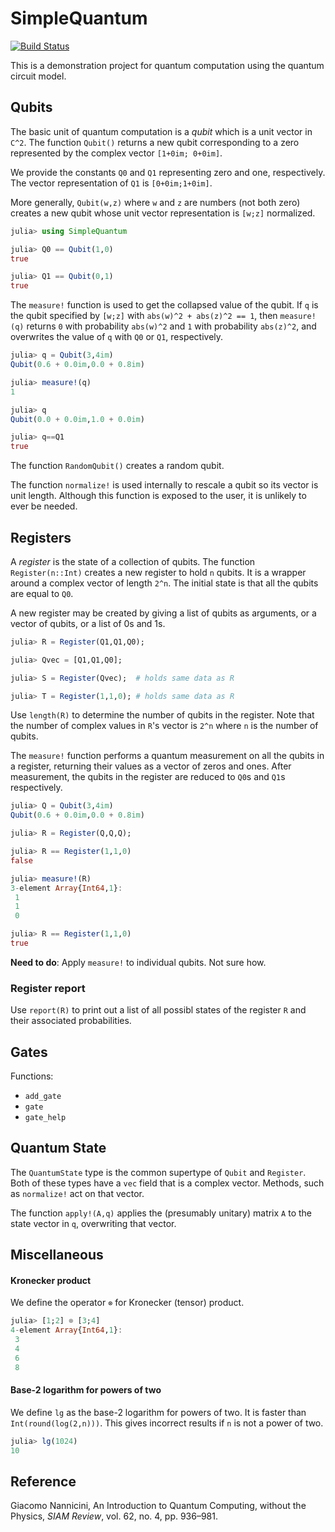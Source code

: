 # SimpleQuantum

[![Build Status](https://travis-ci.com/scheinerman/SimpleQuantum.jl.svg?branch=main)](https://travis-ci.com/scheinerman/SimpleQuantum.jl)

This is a demonstration project for quantum computation using the quantum circuit model.



## Qubits

The basic unit of quantum computation is a *qubit* which is a unit
vector in ``C^2``. The function `Qubit()` returns a new qubit corresponding
to a zero represented by the complex vector `[1+0im; 0+0im]`. 

We provide the constants `Q0` and `Q1` representing zero and one, 
respectively. The vector representation of `Q1` is `[0+0im;1+0im]`.

More generally, `Qubit(w,z)` where `w` and `z` are numbers (not both zero)
creates a new qubit whose unit vector representation is `[w;z]` normalized.
```julia
julia> using SimpleQuantum

julia> Q0 == Qubit(1,0)
true

julia> Q1 == Qubit(0,1)
true
```


The `measure!` function is used to get the collapsed value of the qubit. If `q` is the qubit
specified by `[w;z]` with `abs(w)^2 + abs(z)^2 == 1`, then `measure!(q)` 
returns `0` with probability `abs(w)^2` and `1` with probability `abs(z)^2`, 
and overwrites the value of `q` with `Q0` or `Q1`, respectively.

```julia
julia> q = Qubit(3,4im)
Qubit(0.6 + 0.0im,0.0 + 0.8im)

julia> measure!(q)
1

julia> q
Qubit(0.0 + 0.0im,1.0 + 0.0im)

julia> q==Q1
true
```

The function `RandomQubit()` creates a random qubit.

The function `normalize!` is used internally to rescale a qubit so its
vector is unit length. Although this function is exposed to the user,
it is unlikely to ever be needed.

## Registers

A *register* is the state of a collection of qubits. The function `Register(n::Int)` creates
a new register to hold `n` qubits. It is a wrapper around a complex vector of length `2^n`. 
The initial state is that all the qubits are equal to `Q0`.

A new register may be created by giving a list of qubits as arguments, or a vector of qubits, or a list of 0s and 1s.
```julia
julia> R = Register(Q1,Q1,Q0);

julia> Qvec = [Q1,Q1,Q0];

julia> S = Register(Qvec);  # holds same data as R

julia> T = Register(1,1,0); # holds same data as R
```

Use `length(R)` to determine the number of qubits in the register. Note that the number of 
complex values in `R`'s vector is `2^n` where `n` is the number of qubits.

The `measure!` function performs a quantum measurement on all the qubits in a register, 
returning their values as a vector of zeros and ones. After measurement, the qubits
in the register are reduced to `Q0`s and `Q1`s respectively.
```julia
julia> Q = Qubit(3,4im)
Qubit(0.6 + 0.0im,0.0 + 0.8im)

julia> R = Register(Q,Q,Q);

julia> R == Register(1,1,0)
false

julia> measure!(R)
3-element Array{Int64,1}:
 1
 1
 0

julia> R == Register(1,1,0)
true
```

**Need to do**: Apply `measure!` to individual qubits. Not sure how.

### Register report

Use `report(R)` to print out a list of all possibl states of the register
`R` and their associated probabilities.

## Gates

Functions:
* `add_gate`
* `gate`
* `gate_help`

## Quantum State

The `QuantumState` type is the common supertype of `Qubit` and `Register`. Both of these
types have a `vec` field that is a complex vector. Methods, such as `normalize!` act on 
that vector. 

The function `apply!(A,q)` applies the (presumably unitary) matrix `A` 
to the state vector in `q`, overwriting that vector.


## Miscellaneous

#### Kronecker product
We define the operator `⊗` for Kronecker (tensor) product.
```julia
julia> [1;2] ⊗ [3;4]
4-element Array{Int64,1}:
 3
 4
 6
 8
```

#### Base-2 logarithm for powers of two
We define `lg` as the base-2 logarithm for powers of two. 
It is faster than `Int(round(log(2,n)))`.
This gives incorrect results if `n` is not a power of two.
```julia
julia> lg(1024)
10
```

## Reference


Giacomo Nannicini, An Introduction to Quantum Computing, without the Physics, *SIAM Review*, vol. 62, no. 4, pp. 936–981.

